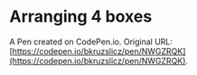 # Arranging 4 boxes

A Pen created on CodePen.io. Original URL: [https://codepen.io/bkruzslicz/pen/NWGZRQK](https://codepen.io/bkruzslicz/pen/NWGZRQK).


